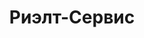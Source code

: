 --- 
title: "Риэлт-Сервис" 
site: "www.nk-real.com.ua" 
town: "Керчь" 
tel: ["(06561)  4-04-59, +7 978 705 72 51, +7 978 705 72 48, +7 978 714 91 68"] 
address: "Россия, АР Крым, г. Керчь, ул. Еременко 41, оф. 2" 
mail: "office@rieltservice-kerch.ru" 
--- 